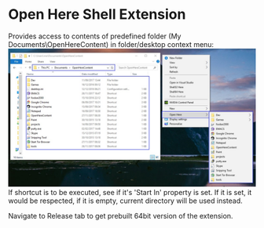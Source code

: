 # Open Here Shell Extension
Provides access to contents of predefined folder (My Documents\OpenHereContent) in folder/desktop context menu:
![Open Here extension in action](https://github.com/itsuart/open-here-extension/raw/master/img/visual%20description.jpg)
If shortcut is to be executed, see if it's 'Start In' property is set. If it is set, it would be respected, if it is empty, current directory will be used instead.

Navigate to Release tab to get prebuilt 64bit version of the extension.
